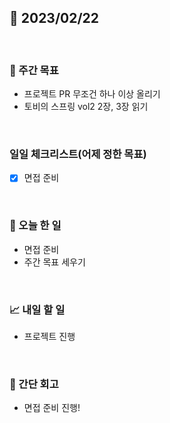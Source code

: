 ## 📅 2023/02/22

<br/>

### 🏹 주간 목표

- 프로젝트 PR 무조건 하나 이상 올리기
- 토비의 스프링 vol2 2장, 3장 읽기

<br/>

### 일일 체크리스트(어제 정한 목표)

- [x] 면접 준비

<br/>

### 💯 오늘 한 일

- 면접 준비
- 주간 목표 세우기

<br/>

### 📈 내일 할 일

- 프로젝트 진행

<br/>

### 🧐 간단 회고

- 면접 준비 진행!
